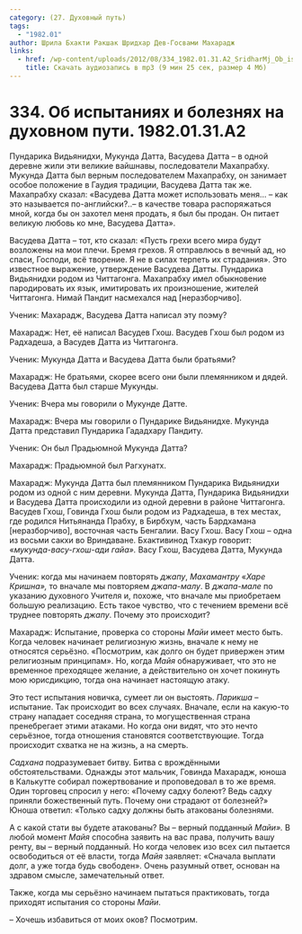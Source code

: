 ```yaml
---
category: (27. Духовный путь)
tags:
  - "1982.01"
author: Шрила Бхакти Ракшак Шридхар Дев-Госвами Махарадж
links:
  - href: /wp-content/uploads/2012/08/334_1982.01.31.A2_SridharMj_Ob_ispytaniyah_i_boleznyah_na_duhovnom_puti.mp3
    title: Скачать аудиозапись в mp3 (9 мин 25 сек, размер 4 Мб)
---
```


# 334. Об испытаниях и болезнях на духовном пути. 1982.01.31.A2

Пундарика Видьянидхи, Мукунда Датта, Васудева Датта – в одной деревне жили эти великие вайшнавы, последователи Махапрабху. Мукунда Датта был верным последователем Махапрабху, он занимает особое положение в Гаудия традиции, Васудева Датта так же. Махапрабху сказал: «Васудева Датта может использовать меня… – как это называется по-английски?..– в качестве товара распоряжаться мной, когда бы он захотел меня продать, я был бы продан. Он питает великую любовь ко мне, Васудева Датта».

Васудева Датта – тот, кто сказал: «Пусть грехи всего мира будут возложены на мои плечи. Бремя грехов. Я отправлюсь в вечный ад, но спаси, Господи, всё творение. Я не в силах терпеть их страдания». Это известное выражение, утверждение Васудева Датты. Пундарика Видьянидхи родом из Читтагонга. Махапрабху имел обыкновение пародировать их язык, имитировать их произношение, жителей Читтагонга. Нимай Пандит насмехался над [неразборчиво].

Ученик: Махарадж, Васудева Датта написал эту поэму?

Махарадж: Нет, её написал Васудев Гхош. Васудев Гхош был родом из Радхадеша, а Васудев Датта из Читтагонга.

Ученик: Мукунда Датта и Васудева Датта были братьями?

Махарадж: Не братьями, скорее всего они были племянником и дядей. Васудева Датта был старше Мукунды.

Ученик: Вчера мы говорили о Мукунде Датте.

Махарадж: Вчера мы говорили о Пундарике Видьянидхе. Мукунда Датта представил Пундарика Гададхару Пандиту.

Ученик: Он был Прадьюмной Мукунда Датта?

Махарадж: Прадьюмной был Рагхунатх.

Махарадж: Мукунда Датта был племянником Пундарика Видьянидхи родом из одной с ним деревни. Мукунда Датта, Пундарика Видьянидхи и Васудева Датта происходили из одной деревни в районе Читтагонга. Васудев Гхош, Говинда Гхош были родом из Радхадеша, в тех местах, где родился Нитьянанда Прабху, в Бирбхум, часть Бардхамана [неразборчиво], восточная часть Бенгалии. Васу Гхош. Васу Гхош – одна из восьми сакхи во Вриндаване. Бхактивинод Тхакур говорит: «*мукунда-васу-гхош-ади гайа».* Васу Гхош, Васудева Датта, Мукунда Датта.

Ученик: когда мы начинаем повторять *джапу*, *Махамантру* «*Харе Кришна»,* то вначале мы повторяем *джапа-малу*. В *джапа-мале* по указанию духовного Учителя и, похоже, что вначале мы приобретаем большую реализацию. Есть такое чувство, что с течением времени всё труднее повторять *джапу*. Почему это происходит?

Махарадж: Испытание, проверка со стороны *Майи* имеет место быть. Когда человек начинает религиозную жизнь, вначале к нему не относятся серьёзно. «Посмотрим, как долго он будет привержен этим религиозным принципам». Но, когда *Майя* обнаруживает, что это не временное преходящее желание, а действительно он хочет покинуть мою юрисдикцию, тогда она начинает настоящую атаку.

Это тест испытания новичка, сумеет ли он выстоять. *Парикша* – испытание. Так происходит во всех случаях. Вначале, если на какую-то страну нападает соседняя страна, то могущественная страна пренебрегает этими атаками. Но когда они видят, что это нечто серьёзное, тогда отношения становятся соответствующие. Тогда происходит схватка не на жизнь, а на смерть.

*Садхана* подразумевает битву. Битва с врождёнными обстоятельствами. Однажды этот мальчик, Говинда Махарадж, юноша в Калькутте собирал пожертвование и проповедовал в то же время. Один торговец спросил у него: «Почему садху болеют? Ведь садху приняли божественный путь. Почему они страдают от болезней?» Юноша ответил: «Только садху должны быть атакованы болезнями.

А с какой стати вы будете атакованы? Вы – верный подданный *Майи».* В любой момент *Майя* способна заявить на вас права, получить вашу ренту, вы – верный подданный. Но когда человек изо всех сил пытается освободиться от её власти, тогда *Майя* заявляет: «Сначала выплати долг, а уже тогда будь свободен». Очень разумный ответ, основан на здравом смысле, замечательный ответ.

Также, когда мы серьёзно начинаем пытаться практиковать, тогда приходят испытания со стороны *Майи*.

– Хочешь избавиться от моих оков? Посмотрим.

